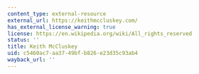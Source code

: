 ```yaml
---
content_type: external-resource
external_url: https://keithmccluskey.com/
has_external_license_warning: true
license: https://en.wikipedia.org/wiki/All_rights_reserved
status: ''
title: Keith McCluskey
uid: c5460ac7-aa37-49bf-b826-e23d35c93ab4
wayback_url: ''
---
```

